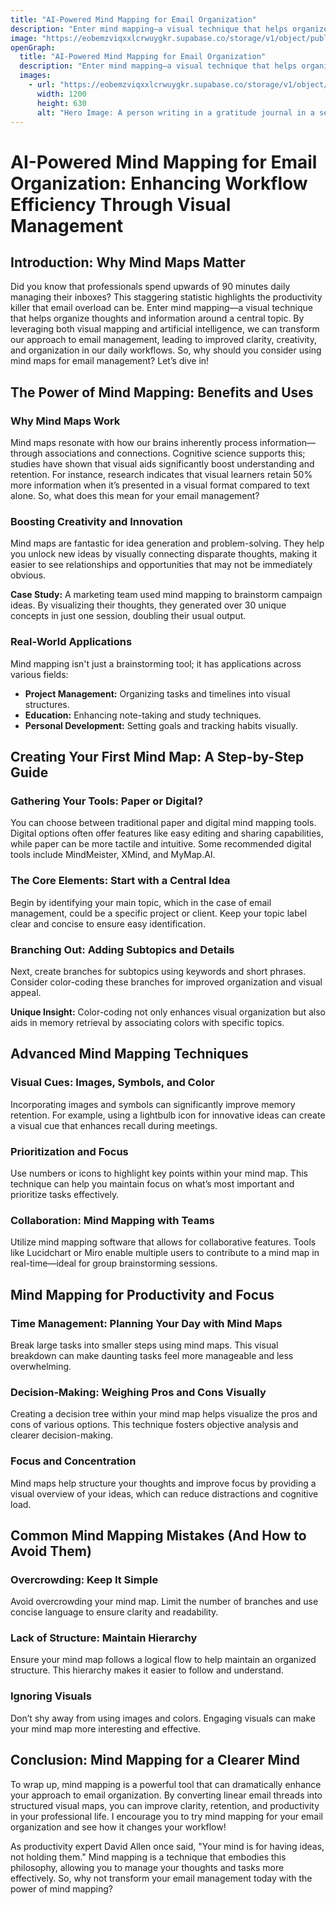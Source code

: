 ```yaml
---
title: "AI-Powered Mind Mapping for Email Organization"
description: "Enter mind mapping—a visual technique that helps organize thoughts and information around a central topic."
image: "https://eobemzviqxxlcrwuygkr.supabase.co/storage/v1/object/public/sparklog//gratitude-journal-hero.webp"
openGraph:
  title: "AI-Powered Mind Mapping for Email Organization"
  description: "Enter mind mapping—a visual technique that helps organize thoughts and information around a central topic."
  images:
    - url: "https://eobemzviqxxlcrwuygkr.supabase.co/storage/v1/object/public/sparklog//gratitude-journal-hero.webp"
      width: 1200
      height: 630
      alt: "Hero Image: A person writing in a gratitude journal in a serene, nature-filled setting."
---
```




# AI-Powered Mind Mapping for Email Organization: Enhancing Workflow Efficiency Through Visual Management

## Introduction: Why Mind Maps Matter

Did you know that professionals spend upwards of 90 minutes daily managing their inboxes? This staggering statistic highlights the productivity killer that email overload can be. Enter mind mapping—a visual technique that helps organize thoughts and information around a central topic. By leveraging both visual mapping and artificial intelligence, we can transform our approach to email management, leading to improved clarity, creativity, and organization in our daily workflows. So, why should you consider using mind maps for email management? Let’s dive in!

## The Power of Mind Mapping: Benefits and Uses

### Why Mind Maps Work

Mind maps resonate with how our brains inherently process information—through associations and connections. Cognitive science supports this; studies have shown that visual aids significantly boost understanding and retention. For instance, research indicates that visual learners retain 50% more information when it’s presented in a visual format compared to text alone. So, what does this mean for your email management?

### Boosting Creativity and Innovation

Mind maps are fantastic for idea generation and problem-solving. They help you unlock new ideas by visually connecting disparate thoughts, making it easier to see relationships and opportunities that may not be immediately obvious.

**Case Study:** A marketing team used mind mapping to brainstorm campaign ideas. By visualizing their thoughts, they generated over 30 unique concepts in just one session, doubling their usual output.

### Real-World Applications

Mind mapping isn't just a brainstorming tool; it has applications across various fields:

- **Project Management:** Organizing tasks and timelines into visual structures.
- **Education:** Enhancing note-taking and study techniques.
- **Personal Development:** Setting goals and tracking habits visually.

## Creating Your First Mind Map: A Step-by-Step Guide

### Gathering Your Tools: Paper or Digital?

You can choose between traditional paper and digital mind mapping tools. Digital options often offer features like easy editing and sharing capabilities, while paper can be more tactile and intuitive. Some recommended digital tools include MindMeister, XMind, and MyMap.AI.

### The Core Elements: Start with a Central Idea

Begin by identifying your main topic, which in the case of email management, could be a specific project or client. Keep your topic label clear and concise to ensure easy identification.

### Branching Out: Adding Subtopics and Details

Next, create branches for subtopics using keywords and short phrases. Consider color-coding these branches for improved organization and visual appeal.

**Unique Insight:** Color-coding not only enhances visual organization but also aids in memory retrieval by associating colors with specific topics.

## Advanced Mind Mapping Techniques

### Visual Cues: Images, Symbols, and Color

Incorporating images and symbols can significantly improve memory retention. For example, using a lightbulb icon for innovative ideas can create a visual cue that enhances recall during meetings.

### Prioritization and Focus

Use numbers or icons to highlight key points within your mind map. This technique can help you maintain focus on what’s most important and prioritize tasks effectively.

### Collaboration: Mind Mapping with Teams

Utilize mind mapping software that allows for collaborative features. Tools like Lucidchart or Miro enable multiple users to contribute to a mind map in real-time—ideal for group brainstorming sessions.

## Mind Mapping for Productivity and Focus

### Time Management: Planning Your Day with Mind Maps

Break large tasks into smaller steps using mind maps. This visual breakdown can make daunting tasks feel more manageable and less overwhelming.

### Decision-Making: Weighing Pros and Cons Visually

Creating a decision tree within your mind map helps visualize the pros and cons of various options. This technique fosters objective analysis and clearer decision-making.

### Focus and Concentration

Mind maps help structure your thoughts and improve focus by providing a visual overview of your ideas, which can reduce distractions and cognitive load.

## Common Mind Mapping Mistakes (And How to Avoid Them)

### Overcrowding: Keep It Simple

Avoid overcrowding your mind map. Limit the number of branches and use concise language to ensure clarity and readability.

### Lack of Structure: Maintain Hierarchy

Ensure your mind map follows a logical flow to help maintain an organized structure. This hierarchy makes it easier to follow and understand.

### Ignoring Visuals

Don’t shy away from using images and colors. Engaging visuals can make your mind map more interesting and effective.

## Conclusion: Mind Mapping for a Clearer Mind

To wrap up, mind mapping is a powerful tool that can dramatically enhance your approach to email organization. By converting linear email threads into structured visual maps, you can improve clarity, retention, and productivity in your professional life. I encourage you to try mind mapping for your email organization and see how it changes your workflow!

As productivity expert David Allen once said, "Your mind is for having ideas, not holding them." Mind mapping is a technique that embodies this philosophy, allowing you to manage your thoughts and tasks more effectively. So, why not transform your email management today with the power of mind mapping?